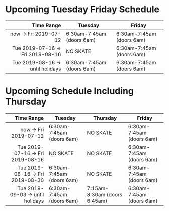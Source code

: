 
# Upcoming Tuesday Friday Schedule

| Time Range                           | Tuesday                   | Friday                    |
| ------------------------------------:|---------------------------|---------------------------|
| now &rarr; Fri 2019-07-12            | 6:30am-7:45am (doors 6am) | 6:30am-7:45am (doors 6am) |
| Tue 2019-07-16 &rarr; Fri 2019-08-16 | NO SKATE                  | 6:30am-7:45am (doors 6am) |
| Tue 2019-08-16 &rarr; until holidays | 6:30am-7:45am (doors 6am) | 6:30am-7:45am (doors 6am) |

# Upcoming Schedule Including Thursday

| Time Range                           | Tuesday                   | Thursday                     | Friday                    |
| ------------------------------------:|---------------------------| -----------------------------|---------------------------|
| now &rarr; Fri 2019-07-12            | 6:30am-7:45am (doors 6am) | NO SKATE                     | 6:30am-7:45am (doors 6am) |
| Tue 2019-07-16 &rarr; Fri 2019-08-16 | NO SKATE                  | NO SKATE                     | 6:30am-7:45am (doors 6am) |
| Tue 2019-08-16 &rarr; Fri 2019-08-30 | 6:30am-7:45am (doors 6am) | NO SKATE                     | 6:30am-7:45am (doors 6am) |
| Tue 2019-09-03 &rarr; until holidays | 6:30am-7:45am (doors 6am) | 7:15am-8:30am (doors 6:45am) | 6:30am-7:45am (doors 6am) |


